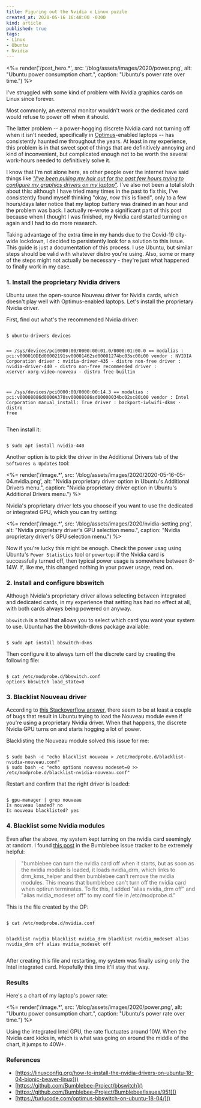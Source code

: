 ```yaml
---
title: Figuring out the Nvidia x Linux puzzle
created_at: 2020-05-16 16:48:00 -0300
kind: article
published: true
tags:
- Linux
- Ubuntu
- Nvidia
---
```


<%= render('/post_hero.*', src: '/blog/assets/images/2020/power.png', alt: "Ubuntu power consumption chart.", caption: "Ubuntu's power rate over time.") %>

I've struggled with some kind of problem with Nvidia graphics cards on Linux since forever.

Most commonly, an external monitor wouldn't work or the dedicated card would refuse to power off when it should.

The latter problem -- a power-hogging discrete Nvidia card not turning off when it isn't needed, specifically in [Optimus](https://www.wikiwand.com/en/Nvidia_Optimus)-enabled laptops -- has consistently haunted me throughout the years. At least in my experience, this problem is in that sweet spot of things that are definitively annoying and kind of inconvenient, but complicated enough not to be worth the several work-hours needed to definitively solve it.

<!-- more -->

I know that I'm not alone here, as other people over the internet have said things like _["I've been pulling my hair out for the past few hours trying to configure my graphics drivers on my laptop"](https://forum.manjaro.org/t/solved-bumblebee-issues-with-bbswitch/70137)_. I've also not been a total sloth about this: although I have tried many times in the past to fix this, I've consistently found myself thinking "okay, _now_ this is fixed", only to a few hours/days later notice that my laptop battery was drained in an hour and the problem was back. I actually re-wrote a significant part of this post because when I thought I was finished, my Nvidia card started turning on again and I had to do more research.

Taking advantage of the extra time in my hands due to the Covid-19 city-wide lockdown, I decided to persistently look for a solution to this issue. This guide is just a documentation of this process. I use Ubuntu, but similar steps should be valid with whatever distro you're using. Also, some or many of the steps might not actually be necessary - they're just what happened to finally work in my case.

### 1. Install the proprietary Nvidia drivers

Ubuntu uses the open-source Nouveau driver for Nvidia cards, which doesn't play well with Optimus-enabled laptops. Let's install the proprietary Nvidia driver.

First, find out what's the recommended Nvidia driver:

<div class="highlight"><pre><code class="language-bash">
$ ubuntu-drivers devices

== /sys/devices/pci0000:00/0000:00:01.0/0000:01:00.0 ==
modalias : pci:v000010DEd00002191sv00001462sd00001274bc03sc00i00
vendor   : NVIDIA Corporation
driver   : nvidia-driver-435 - distro non-free
driver   : nvidia-driver-440 - distro non-free recommended
driver   : xserver-xorg-video-nouveau - distro free builtin

== /sys/devices/pci0000:00/0000:00:14.3 ==
modalias : pci:v00008086d0000A370sv00008086sd00000034bc02sc80i00
vendor   : Intel Corporation
manual_install: True
driver   : backport-iwlwifi-dkms - distro free
</code></pre></div>

Then install it:

<div class="highlight"><pre><code class="language-bash">
$ sudo apt install nvidia-440
</code></pre></div>

Another option is to pick the driver in the Additional Drivers tab of the `Softwares & Updates` tool:

<%= render('/image.*', src: '/blog/assets/images/2020/2020-05-16-05-04.nvidia.png', alt: "Nvidia proprietary driver option in Ubuntu's Additional Drivers menu.", caption: "Nvidia proprietary driver option in Ubuntu's Additional Drivers menu.") %>

Nvidia's proprietary driver lets you choose if you want to use the dedicated or integrated GPU, which you can try setting:

<%= render('/image.*', src: '/blog/assets/images/2020/nvidia-setting.png', alt: "Nvidia proprietary driver's GPU selection menu.", caption: "Nvidia proprietary driver's GPU selection menu.") %>

Now if you're lucky this might be enough. Check the power usag using Ubuntu's `Power Statistics` tool or `powertop`: if the Nvidia card is successfully turned off, then typical power usage is somewhere between 8-14W. If, like me, this changed nothing in your power usage, read on.

### 2. Install and configure bbswitch

Although Nvidia's proprietary driver allows selecting between integrated and dedicated cards, in my experience that setting has had no effect at all, with both cards always being powered on anyway.

`bbswitch` is a tool that allows you to select which card you want your system to use. Ubuntu has the bbswitch-dkms package available:

<div class="highlight"><pre><code class="language-bash">
$ sudo apt install bbswitch-dkms
</code></pre></div>

Then configure it to always turn off the discrete card by creating the following file:

<div class="highlight"><pre><code class="language-bash">
$ cat /etc/modprobe.d/bbswitch.conf
options bbswitch load_state=0
</code></pre></div>

### 3. Blacklist Nouveau driver

According to [this Stackoverflow answer](https://askubuntu.com/a/1044095/463850), there seem to be at least a couple of bugs that result in Ubuntu trying to load the Nouveau module even if you're using a proprietary Nvidia driver. When that happens, the discrete Nvidia GPU turns on and starts hogging a lot of power.

Blacklisting the Nouveau module solved this issue for me:

<div class="highlight"><pre><code class="language-bash">
$ sudo bash -c "echo blacklist nouveau > /etc/modprobe.d/blacklist-nvidia-nouveau.conf"
$ sudo bash -c "echo options nouveau modeset=0 >> /etc/modprobe.d/blacklist-nvidia-nouveau.conf"
</code></pre></div>

Restart and confirm that the right driver is loaded:

<div class="highlight"><pre><code class="language-bash">
$ gpu-manager | grep nouveau
Is nouveau loaded? no
Is nouveau blacklisted? yes
</code></pre></div>

### 4. Blacklist some Nvidia modules

Even after the above, my system kept turning on the nvidia card seemingly at random. I found [this post](https://github.com/Bumblebee-Project/Bumblebee/issues/951) in the Bumblebee issue tracker to be extremely helpful:

>"bumblebee can turn the nvidia card off when it starts, but as soon as the nvidia module is loaded, it loads nvidia_drm, which links to drm_kms_helper and then bumblebee can't remove the nvidia modules. This means that bumblebee can't turn off the nvidia card when optirun terminates. To fix this, I added "alias nvidia_drm off" and "alias nvidia_modeset off" to my conf file in /etc/modprobe.d."

This is the file created by the OP:

<div class="highlight"><pre><code class="language-bash">
$ cat /etc/modprobe.d/nvidia.conf

blacklist nvidia
blacklist nvidia_drm
blacklist nvidia_modeset
alias nvidia_drm off
alias nvidia_modeset off
</code></pre></div>

After creating this file and restarting, my system was finally using only the Intel integrated card. Hopefully this time it'll stay that way.

### Results

Here's a chart of my laptop's power rate:

<%= render('/image.*', src: '/blog/assets/images/2020/power.png', alt: "Ubuntu power consumption chart.", caption: "Ubuntu's power rate over time.") %>

Using the integrated Intel GPU, the rate fluctuates around 10W. When the Nvidia card kicks in, which is what was going on around the middle of the chart, it jumps to 40W+.

### References

* [https://linuxconfig.org/how-to-install-the-nvidia-drivers-on-ubuntu-18-04-bionic-beaver-linux]()
* [https://github.com/Bumblebee-Project/bbswitch]()
* [https://github.com/Bumblebee-Project/Bumblebee/issues/951]()
* [https://turlucode.com/optimus-bbswitch-on-ubuntu-18-04/]()
